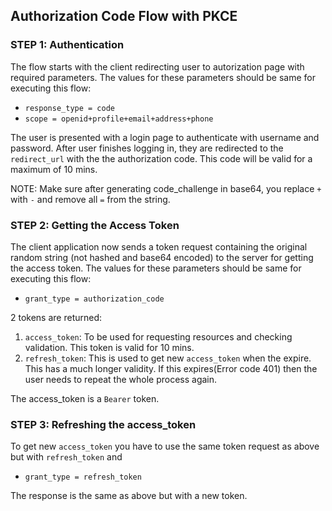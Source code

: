 ## Authorization Code Flow with PKCE

### STEP 1: Authentication 

The flow starts with the client redirecting user to autorization page with required parameters.
The values for these parameters should be same for executing this flow:
* `response_type = code`
* `scope = openid+profile+email+address+phone`

The user is presented with a login page to authenticate with username and password. After user finishes logging in, they are redirected to the `redirect_url` with the the authorization code. This code will be valid for a maximum of 10 mins.

NOTE: Make sure after generating code_challenge in base64, you replace `+` with `-` and remove all `=` from the string.

### STEP 2: Getting the Access Token

The client application now sends a token request containing the original random string (not hashed and base64 encoded) to the server for getting the access token.
The values for these parameters should be same for executing this flow:
* `grant_type = authorization_code`

2 tokens are returned:
1. `access_token`: To be used for requesting resources and checking validation. This token is valid for 10 mins.
2. `refresh_token`: This is used to get new `access_token` when the expire. This has a much longer validity. If this expires(Error code 401) then the user needs to repeat the whole process again.

The access_token is a `Bearer` token.

### STEP 3: Refreshing the access_token

To get new `access_token` you have to use the same token request as above but with `refresh_token` and
* `grant_type = refresh_token`

The response is the same as above but with a new token.